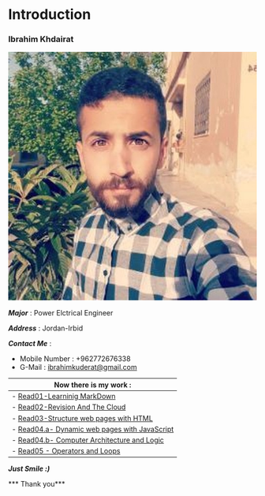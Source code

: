 # Introduction
### Ibrahim Khdairat 
![Image](ibrahim.jpg)

***Major*** : Power Elctrical Engineer

***Address*** : Jordan-Irbid

***Contact Me*** :

- Mobile Number : +962772676338
- G-Mail : ibrahimkuderat@gmail.com

|  Now there is my work :|
|--------------------------|
| - [Read01-Learninig MarkDown](https://ibrahim-khdairat.github.io/reading-notes/Read01LearningMarkdown)|
|- [Read02-Revision And The Cloud](Read02RevisinAandTheCloud.md)|
| - [Read03-Structure web pages with HTML](read03.md)|
| - [Read04.a- Dynamic web pages with JavaScript](read04a.md)|
| - [Read04.b-  Computer Architecture and Logic](read04b.md)|
| - [Read05 - Operators and Loops](read05.md)|



***Just Smile :)***

*** Thank you***



